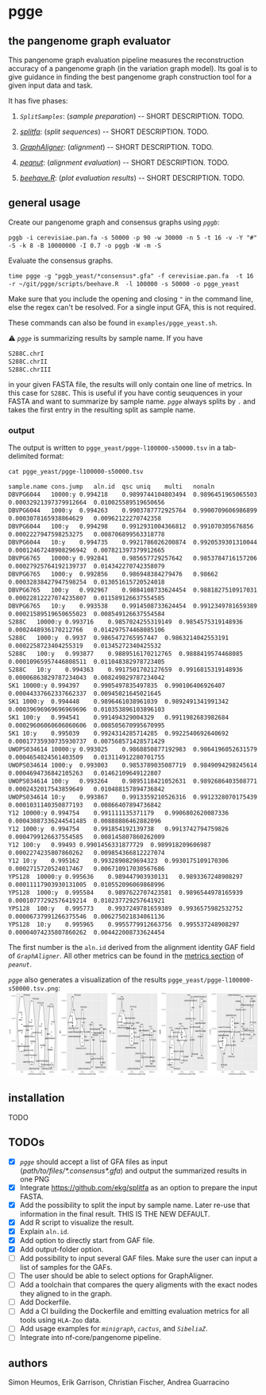 # pgge

## the pangenome graph evaluator

This pangenome graph evaluation pipeline measures the reconstruction accuracy of a pangenome graph (in the variation graph model).
Its goal is to give guidance in finding the best pangenome graph construction tool for a given input data and task.

It has five phases:

1. _`SplitSamples`_: (*sample preparation*) -- SHORT DESCRIPTION. TODO.

2. _[splitfa]()_: (*split sequences*) -- SHORT DESCRIPTION. TODO.

3. _[GraphAligner](https://github.com/maickrau/GraphAligner)_: (*alignment*) -- SHORT DESCRIPTION. TODO.

4. _[peanut](https://github.com/subwaystation/rs-peanut)_: (*alignment evaluation*) -- SHORT DESCRIPTION. TODO.

5. _[beehave.R](https://github.com/pangenome/pgge/tree/master/scripts/beehave.R)_: (*plot evaluation results*) -- SHORT DESCRIPTION. TODO.

## general usage

Create our pangenome graph and consensus graphs using _`pggb`_:

```
pggb -i cerevisiae.pan.fa -s 50000 -p 90 -w 30000 -n 5 -t 16 -v -Y "#" -S -k 8 -B 10000000 -I 0.7 -o pggb -W -m -S
```
Evaluate the consensus graphs.
```
time pgge -g "pggb_yeast/*consensus*.gfa" -f cerevisiae.pan.fa  -t 16 -r ~/git/pgge/scripts/beehave.R  -l 100000 -s 50000 -o pgge_yeast
```
Make sure that you include the opening and closing `"` in the command line, else the regex can't be resolved. For a single input GFA, this is not required.

These commands can also be found in `examples/pgge_yeast.sh`.

:warning: _`pgge`_ is summarizing results by sample name. If you have
```
S288C.chrI
S288C.chrII
S288C.chrIII
```
in your given FASTA file, the results will only contain one line of metrics. In this case for `S288C`. This is useful if you have contig seuquences in your FASTA and want to summarize by sample name. _`pgge`_ always splits by `.` and takes the first entry in the resulting split as sample name. 

### output

The output is written to `pgge_yeast/pgge-l100000-s50000.tsv` in a tab-delimited format:
```
cat pgge_yeast/pgge-l100000-s50000.tsv
```
```
sample.name	cons.jump	aln.id	qsc	uniq	multi	nonaln
DBVPG6044	10000:y	0.994218	0.9899744104803494	0.9896451965065503	0.00032921397379912664	0.010025589519650656
DBVPG6044	1000:y	0.994263	0.9903787772925764	0.9900709606986899	0.0003078165938864629	0.00962122270742358
DBVPG6044	100:y	0.994298	0.9912931004366812	0.991070305676856	0.0002227947598253275	0.008706899563318778
DBVPG6044	10:y	0.994735	0.9921786026200874	0.9920539301310044	0.00012467248908296942	0.007821397379912665
DBVPG6765	10000:y	0.992841	0.985657729257642	0.9853784716157206	0.00027925764192139737	0.014342270742358079
DBVPG6765	1000:y	0.992856	0.986948384279476	0.98662	0.00032838427947598254	0.013051615720524018
DBVPG6765	100:y	0.992967	0.9884108733624454	0.9881827510917031	0.00022812227074235807	0.011589126637554585
DBVPG6765	10:y	0.993538	0.9914508733624454	0.9912349781659389	0.00021589519650655023	0.008549126637554584
S288C	10000:y	0.993716	0.9857024255319149	0.9854575319148936	0.0002448936170212766	0.014297574468085106
S288C	1000:y	0.9937	0.9865472765957447	0.9863214042553191	0.0002258723404255319	0.01345272340425532
S288C	100:y	0.993877	0.9889516170212765	0.9888419574468085	0.00010965957446808511	0.011048382978723405
S288C	10:y	0.994363	0.9917501702127659	0.9916815319148936	0.00006863829787234043	0.008249829787234042
SK1	10000:y	0.994397	0.9905497835497835	0.990106406926407	0.00044337662337662337	0.00945021645021645
SK1	1000:y	0.994448	0.9896461038961039	0.9892491341991342	0.00039696969696969696	0.010353896103896103
SK1	100:y	0.994541	0.991494329004329	0.9911982683982684	0.00029606060606060606	0.008505670995670995
SK1	10:y	0.995039	0.9924314285714285	0.9922540692640692	0.00017735930735930737	0.007568571428571429
UWOPS034614	10000:y	0.993025	0.9868850877192983	0.9864196052631579	0.0004654824561403509	0.013114912280701755
UWOPS034614	1000:y	0.993003	0.9853789035087719	0.9849094298245614	0.0004694736842105263	0.01462109649122807
UWOPS034614	100:y	0.993264	0.9895118421052631	0.9892686403508771	0.0002432017543859649	0.010488157894736842
UWOPS034614	10:y	0.993867	0.9913359210526316	0.9912328070175439	0.0001031140350877193	0.00866407894736842
Y12	10000:y	0.994754	0.991111135371179	0.9906802620087336	0.00043087336244541485	0.00888886462882096
Y12	1000:y	0.994754	0.991854192139738	0.9913742794759826	0.0004799126637554585	0.008145807860262009
Y12	100:y	0.99493	0.9901456331877729	0.989918209606987	0.0002274235807860262	0.009854366812227074
Y12	10:y	0.995162	0.9932890829694323	0.9930175109170306	0.0002715720524017467	0.006710917030567686
YPS128	10000:y	0.995636	0.989447903930131	0.9893367248908297	0.00011117903930131005	0.010552096069868996
YPS128	1000:y	0.995584	0.9897622707423581	0.9896544978165939	0.00010777292576419214	0.010237729257641921
YPS128	100:y	0.995773	0.9937249781659389	0.9936575982532752	0.00006737991266375546	0.006275021834061136
YPS128	10:y	0.995965	0.9955779912663756	0.995537248908297	0.00004074235807860262	0.004422008733624454
```

The first number is the `aln.id` derived from the alignment identity GAF field of _`GraphAligner`_. All other metrics can be found in the [metrics section](https://github.com/pangenome/rs-peanut#metrics) of _`peanut`_.

_`pgge`_ also generates a visualization of the results `pgge_yeast/pgge-l100000-s50000.tsv.png`:
![pgge_yeast.sh](examples/pgge-l100000-s50000.tsv.png)

## installation
TODO

## TODOs
- [x] _`pgge`_ should accept a list of GFA files as input (_path/to/files/\*.consensus\*.gfa_) and output the summarized results in one PNG
- [x] Integrate https://github.com/ekg/splitfa as an option to prepare the input FASTA.
- [x] Add the possibility to split the input by sample name. Later re-use that information in the final result. THIS IS THE NEW DEFAULT. 
- [x] Add R script to visualize the result.
- [x] Explain `aln.id`.
- [x] Add option to directly start from GAF file.
- [x] Add output-folder option.
- [ ] Add possibility to input several GAF files. Make sure the user can input a list of samples for the GAFs.
- [ ] The user should be able to select options for GraphAligner.
- [ ] Add a toolchain that compares the query aligments with the exact nodes they aligned to in the graph.
- [ ] Add Dockerfile.
- [ ] Add a CI building the Dockerfile and emitting evaluation metrics for all tools using `HLA-Zoo` data.
- [ ] Add usage examples for _`minigraph`_, _`cactus`_, and _`SibeliaZ`_.
- [ ] Integrate into nf-core/pangenome pipeline.

## authors

Simon Heumos, Erik Garrison, Christian Fischer, Andrea Guarracino